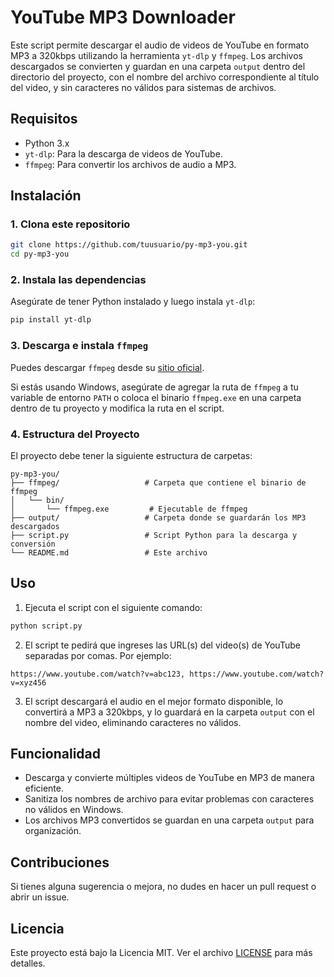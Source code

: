 # YouTube MP3 Downloader

Este script permite descargar el audio de videos de YouTube en formato MP3 a 320kbps utilizando la herramienta `yt-dlp` y `ffmpeg`. Los archivos descargados se convierten y guardan en una carpeta `output` dentro del directorio del proyecto, con el nombre del archivo correspondiente al título del video, y sin caracteres no válidos para sistemas de archivos.

## Requisitos

- Python 3.x
- `yt-dlp`: Para la descarga de videos de YouTube.
- `ffmpeg`: Para convertir los archivos de audio a MP3.

## Instalación

### 1. Clona este repositorio

```bash
git clone https://github.com/tuusuario/py-mp3-you.git
cd py-mp3-you
```

### 2. Instala las dependencias

Asegúrate de tener Python instalado y luego instala `yt-dlp`:

```bash
pip install yt-dlp
```

### 3. Descarga e instala `ffmpeg`

Puedes descargar `ffmpeg` desde su [sitio oficial](https://ffmpeg.org/download.html).

Si estás usando Windows, asegúrate de agregar la ruta de `ffmpeg` a tu variable de entorno `PATH` o coloca el binario `ffmpeg.exe` en una carpeta dentro de tu proyecto y modifica la ruta en el script.

### 4. Estructura del Proyecto

El proyecto debe tener la siguiente estructura de carpetas:

```
py-mp3-you/
├── ffmpeg/                   # Carpeta que contiene el binario de ffmpeg
│   └── bin/
│       └── ffmpeg.exe         # Ejecutable de ffmpeg
├── output/                   # Carpeta donde se guardarán los MP3 descargados
├── script.py                 # Script Python para la descarga y conversión
└── README.md                 # Este archivo
```

## Uso

1. Ejecuta el script con el siguiente comando:

```bash
python script.py
```

2. El script te pedirá que ingreses las URL(s) del video(s) de YouTube separadas por comas. Por ejemplo:

```
https://www.youtube.com/watch?v=abc123, https://www.youtube.com/watch?v=xyz456
```

3. El script descargará el audio en el mejor formato disponible, lo convertirá a MP3 a 320kbps, y lo guardará en la carpeta `output` con el nombre del video, eliminando caracteres no válidos.

## Funcionalidad

- Descarga y convierte múltiples videos de YouTube en MP3 de manera eficiente.
- Sanitiza los nombres de archivo para evitar problemas con caracteres no válidos en Windows.
- Los archivos MP3 convertidos se guardan en una carpeta `output` para organización.

## Contribuciones

Si tienes alguna sugerencia o mejora, no dudes en hacer un pull request o abrir un issue.

## Licencia

Este proyecto está bajo la Licencia MIT. Ver el archivo [LICENSE](LICENSE) para más detalles.

